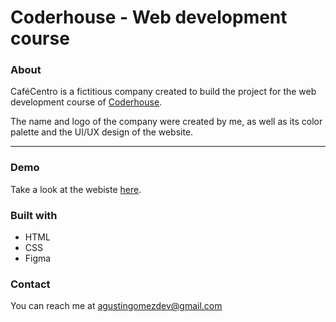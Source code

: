 # Coderhouse - Web development course

### About
CaféCentro is a fictitious company created to build the project for the web development course of [Coderhouse](https://www.coderhouse.com).

The name and logo of the company were created by me, as well as its color palette and the UI/UX design of the website.

---

### Demo
Take a look at the webiste [here](https://agustingomezdev.github.io/coderhouse-web-development-course/).

### Built with
- HTML
- CSS
- Figma

### Contact 
You can reach me at agustingomezdev@gmail.com
